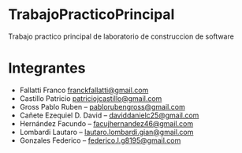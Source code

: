 # TrabajoPracticoPrincipal
Trabajo practico principal de laboratorio de construccion de software

# Integrantes
  - Fallatti Franco franckfallatti@gmail.com 
  - Castillo Patricio patriciojcastillo@gmail.com
  - Gross Pablo Ruben – pablorubengross@gmail.com
  - Cañete Ezequiel D. David – daviddanielc25@gmail.com
  - Hernández Facundo – facujhernandez46@gmail.com
  - Lombardi Lautaro – lautaro.lombardi.gian@gmail.com
  - Gonzales Federico – federico.l.g8195@gmail.com
